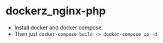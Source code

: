 # dockerz_nginx-php
- Install docker and docker compose.
- Then just ```docker-compose build -> docker-compose up -d```
